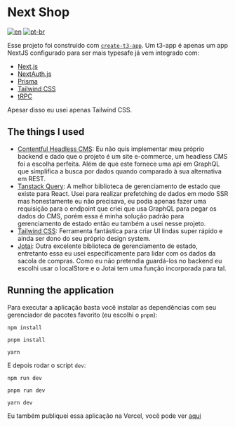 # Next Shop

[![en](https://img.shields.io/badge/lang-en--us-blue.svg)](https://github.com/ikaro-souza/next-shop/blob/main/README.md)
[![pt-br](https://img.shields.io/badge/lang-pt--br-green.svg)](https://github.com/ikaro-souza/next-shop/blob/main/README-BR.md)

Esse projeto foi construído com [`create-t3-app`](https://create.t3.gg/).
Um t3-app é apenas um app NextJS configurado para ser mais typesafe já vem integrado com:

-   [Next.js](https://nextjs.org)
-   [NextAuth.js](https://next-auth.js.org)
-   [Prisma](https://prisma.io)
-   [Tailwind CSS](https://tailwindcss.com)
-   [tRPC](https://trpc.io)

Apesar disso eu usei apenas Tailwind CSS.

## The things I used

-   [Contentful Headless CMS](https://www.contentful.com/):
    Eu não quis implementar meu próprio backend e dado que o projeto é um site e-commerce, um headless CMS foi a escolha perfeita. Além de que este fornece uma api em GraphQL que simplifica a busca por dados quando comparado à sua alternativa em REST.
-   [Tanstack Query](https://tanstack.com/query/latest):
    A melhor biblioteca de gerenciamento de estado que existe para React. Usei para realizar prefetching de dados em modo SSR mas honestamente eu não precisava, eu podia apenas fazer uma requisição para o endpoint que criei que usa GraphQL para pegar os dados do CMS, porém essa é minha solução padrão para gerenciamento de estado então eu também a usei nesse projeto.
-   [Tailwind CSS](https://tailwindcss.com/):
    Ferramenta fantástica para criar UI lindas super rápido e ainda ser dono do seu próprio design system.
-   [Jotai](https://jotai.org/):
    Outra excelente biblioteca de gerenciamento de estado, entretanto essa eu usei especificamente para lidar com os dados da sacola de compras. Como eu não pretendia guardá-los no backend eu escolhi usar o localStore e o Jotai tem uma função incorporada para tal.

## Running the application

Para executar a aplicação basta você instalar as dependências com seu gerenciador de pacotes favorito (eu escolhi o `pnpm`):

`npm install`

`pnpm install`

`yarn`

E depois rodar o script `dev`:

`npm run dev`

`pnpm run dev`

`yarn dev`

Eu também publiquei essa aplicação na Vercel, você pode ver [aqui](https://next-shop-ikaro-souza.vercel.app/)
